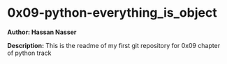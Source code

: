 # 0x09-python-everything_is_object
**Author: Hassan Nasser**

**Description:**
This is the readme of my first git repository for 0x09 chapter of python track
